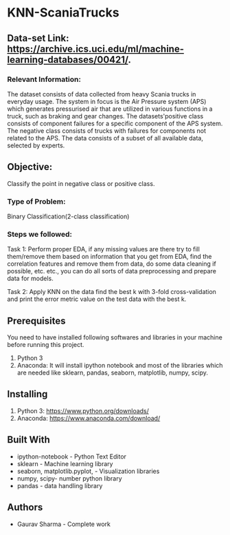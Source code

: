 # KNN-ScaniaTrucks
## Data-set Link: https://archive.ics.uci.edu/ml/machine-learning-databases/00421/.
### Relevant Information:
The dataset consists of data collected from heavy Scania trucks in everyday usage. The system in focus is the Air Pressure system (APS) which generates pressurised air that are utilized in various functions in a truck, such as braking and gear changes. The datasets'positive class consists of component failures for a specific component of the APS system. The negative class consists of trucks with failures for components not related to the APS. The data consists of a subset of all available data, selected by experts. 
## Objective:
Classify the point in negative class or positive class.
### Type of Problem:
Binary Classification(2-class classification)
### Steps we followed:
Task 1: Perform proper EDA, if any missing values are there try to fill them/remove them based on information that you get from EDA, find the correlation features and remove them from data, do some data cleaning if possible, etc. etc., you can do all sorts of data preprocessing and prepare data for models.

Task 2: Apply KNN on the data find the best k with 3-fold cross-validation and print the error metric value on the test data with the best k.

## Prerequisites
You need to have installed following softwares and libraries in your machine before running this project.
1. Python 3
2. Anaconda: It will install ipython notebook and most of the libraries which are needed like sklearn, pandas, seaborn, matplotlib, numpy, scipy.

## Installing
1. Python 3: https://www.python.org/downloads/
2. Anaconda: https://www.anaconda.com/download/

## Built With
*	ipython-notebook - Python Text Editor
*	sklearn - Machine learning library
*	seaborn, matplotlib.pyplot, - Visualization libraries
*	numpy, scipy- number python library
*	pandas - data handling library

## Authors
*	Gaurav Sharma - Complete work
